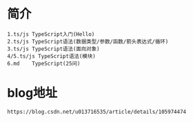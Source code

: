 # 简介

    1.ts/js TypeScript入门(Hello)
    2.ts/js TypeScript语法(数据类型/参数/函数/箭头表达式/循环)
    3.ts/js TypeScript语法(面向对象)
    4/5.ts/js TypeScript语法(模块)
    6.md    TypeScript(25问)

    
   
# blog地址
    https://blog.csdn.net/u013716535/article/details/105974474